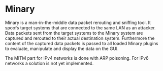 # Minary

Minary is a man-in-the-middle data packet rerouting and sniffing tool. It spoofs target systems that are connected to the same LAN 
as an attacker. Data packets sent from the target systems to the Minary system are captured and rerouted to their actual destination system. Furthermore the content of the captured data packets is passed to all loaded Minary plugins to evaluate, manipulate and display the data on the GUI.

The MITM part for IPv4 networks is done with ARP poisoning. For IPv6 networks a solution is not yet implemented.
